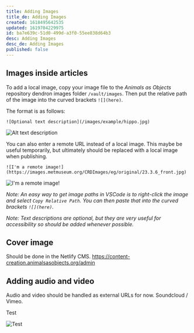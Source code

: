 ```yaml
---
title: Adding Images
title_de: Adding Images
created: 1618495642535
updated: 1619704229975
id: ba7e639c-51d0-499d-a3f0-55ee838d64b3
desc: Adding Images
desc_de: Adding Images
published: false
---
```


## Images inside articles

To add a local image, copy your image file to the *Animals as Objects* repository dendron images folder `/vault/images`. Then put the relative path of the image into the curved brackets `![](here)`. 

The format is as follows:

`![Optional text description](/images/example/hippo.jpg)`

![Alt text description](/images/example/hippo.jpg)

You can also enter a remote URL instead of a local image. This maybe be useful temporarily, but ultimately should be replaced with a local image when publishing.

`![I'm a remote image!](https://images.metmuseum.org/CRDImages/eg/original/23.3.6_front.jpg)`

![I'm a remote image!](https://images.metmuseum.org/CRDImages/eg/original/23.3.6_front.jpg)

*Note: An easy way to get image paths in VSCode is to right-click the image and select `Copy Relative Path`. You can then paste that into the curved brackets `![](here)`.*

*Note: Text descriptions are optional, but they are very useful for accessibility so should be added whenever possible.*

## Cover image

Should be done in the Netlify CMS. 
https://content-creation.animalsasobjects.org/admin


## Adding audio and video

Audio and video should be handled as external URLs for now. Soundcloud / Vimeo.



Test

![Test](/images/caspar_david_friedrich_-_the_grosse_gehege_near_dresden_-_google_art_project.jpg "Caspar David Friedrich Dresden")